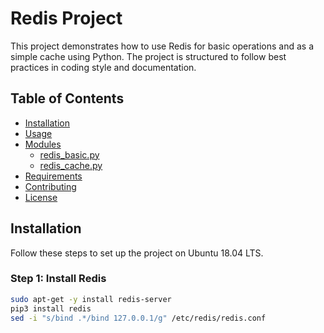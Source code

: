 # Redis Project

This project demonstrates how to use Redis for basic operations and as a simple cache using Python. The project is structured to follow best practices in coding style and documentation.

## Table of Contents

- [Installation](#installation)
- [Usage](#usage)
- [Modules](#modules)
  - [redis_basic.py](#redis_basicpy)
  - [redis_cache.py](#redis_cachepy)
- [Requirements](#requirements)
- [Contributing](#contributing)
- [License](#license)

## Installation

Follow these steps to set up the project on Ubuntu 18.04 LTS.

### Step 1: Install Redis

```bash
sudo apt-get -y install redis-server
pip3 install redis
sed -i "s/bind .*/bind 127.0.0.1/g" /etc/redis/redis.conf
